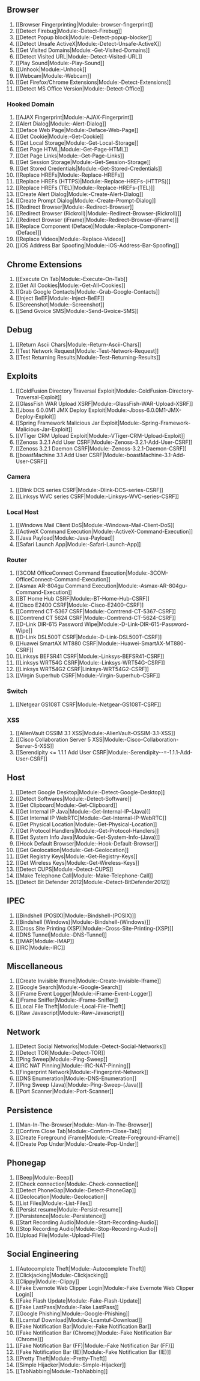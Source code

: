 ## Browser
1. [[Browser Fingerprinting|Module:-browser-fingerprint]]
1. [[Detect Firebug|Module:-Detect-Firebug]]
1. [[Detect Popup block|Module:-Detect-popup-blocker]]
1. [[Detect Unsafe ActiveX|Module:-Detect-Unsafe-ActiveX]]
1. [[Get Visited Domains|Module:-Get-Visited-Domains]]
1. [[Detect Visited URL|Module:-Detect-Visited-URL]]
1. [[Play Sound|Module:-Play-Sound]]
1. [[Unhook|Module:-Unhook]]
1. [[Webcam|Module:-Webcam]]
1. [[Get Firefox/Chrome Extensions|Module:-Detect-Extensions]]
1. [[Detect MS Office Version|Module:-Detect-Office]]

### Hooked Domain

1. [[AJAX Fingerprint|Module:-AJAX-Fingerprint]]
1. [[Alert Dialog|Module:-Alert-Dialog]]
1. [[Deface Web Page|Module:-Deface-Web-Page]]
1. [[Get Cookie|Module:-Get-Cookie]]
1. [[Get Local Storage|Module:-Get-Local-Storage]]
1. [[Get Page HTML|Module:-Get-Page-HTML]]
1. [[Get Page Links|Module:-Get-Page-Links]]
1. [[Get Session Storage|Module:-Get-Session-Storage]]
1. [[Get Stored Credentials|Module:-Get-Stored-Credentials]]
1. [[Replace HREFs|Module:-Replace-HREFs]]
1. [[Replace HREFs (HTTPS)|Module:-Replace-HREFs-(HTTPS)]]
1. [[Replace HREFs (TEL)|Module:-Replace-HREFs-(TEL)]]
1. [[Create Alert Dialog|Module:-Create-Alert-Dialog]]
1. [[Create Prompt Dialog|Module:-Create-Prompt-Dialog]]
1. [[Redirect Browser|Module:-Redirect-Browser]]
1. [[Redirect Browser (Rickroll)|Module:-Redirect-Browser-(Rickroll)]]
1. [[Redirect Browser (iFrame)|Module:-Redirect-Browser-(iFrame)]]
1. [[Replace Component (Deface)|Module:-Replace-Component-(Deface)]]
1. [[Replace Videos|Module:-Replace-Videos]]
1. [[iOS Address Bar Spoofing|Module:-iOS-Address-Bar-Spoofing]]

## Chrome Extensions

1. [[Execute On Tab|Module:-Execute-On-Tab]]
1. [[Get All Cookies|Module:-Get-All-Cookies]]
1. [[Grab Google Contacts|Module:-Grab-Google-Contacts]]
1. [[Inject BeEF|Module:-Inject-BeEF]]
1. [[Screenshot|Module:-Screenshot]]
1. [[Send Gvoice SMS|Module:-Send-Gvoice-SMS]]

## Debug

1. [[Return Ascii Chars|Module:-Return-Ascii-Chars]]
1. [[Test Network Request|Module:-Test-Network-Request]]
1. [[Test Returning Results|Module:-Test-Returning-Results]]

## Exploits

1. [[ColdFusion Directory Traversal Exploit|Module:-ColdFusion-Directory-Traversal-Exploit]]
1. [[GlassFish WAR Upload XSRF|Module:-GlassFish-WAR-Upload-XSRF]]
1. [[Jboss 6.0.0M1 JMX Deploy Exploit|Module:-Jboss-6.0.0M1-JMX-Deploy-Exploit]]
1. [[Spring Framework Malicious Jar Exploit|Module:-Spring-Framework-Malicious-Jar-Exploit]]
1. [[VTiger CRM Upload Exploit|Module:-VTiger-CRM-Upload-Exploit]]
1. [[Zenoss 3.2.1 Add User CSRF|Module:-Zenoss-3.2.1-Add-User-CSRF]]
1. [[Zenoss 3.2.1 Daemon CSRF|Module:-Zenoss-3.2.1-Daemon-CSRF]]
1. [[boastMachine 3.1 Add User CSRF|Module:-boastMachine-3.1-Add-User-CSRF]]

### Camera

1. [[Dlink DCS series CSRF|Module:-Dlink-DCS-series-CSRF]]
1. [[Linksys WVC series CSRF|Module:-Linksys-WVC-series-CSRF]]

### Local Host

1. [[Windows Mail Client DoS|Module:-Windows-Mail-Client-DoS]]
1. [[ActiveX Command Execution|Module:-ActiveX-Command-Execution]]
1. [[Java Payload|Module:-Java-Payload]]
1. [[Safari Launch App|Module:-Safari-Launch-App]]

### Router

1. [[3COM OfficeConnect Command Execution|Module:-3COM-OfficeConnect-Command-Execution]]
1. [[Asmax AR-804gu Command Execution|Module:-Asmax-AR-804gu-Command-Execution]]
1. [[BT Home Hub CSRF|Module:-BT-Home-Hub-CSRF]]
1. [[Cisco E2400 CSRF|Module:-Cisco-E2400-CSRF]]
1. [[Comtrend CT-5367 CSRF|Module:-Comtrend-CT-5367-CSRF]]
1. [[Comtrend CT 5624 CSRF|Module:-Comtrend-CT-5624-CSRF]]
1. [[D-Link DIR-615 Password Wipe|Module:-D-Link-DIR-615-Password-Wipe]]
1. [[D-Link DSL500T CSRF|Module:-D-Link-DSL500T-CSRF]]
1. [[Huawei SmartAX MT880 CSRF|Module:-Huawei-SmartAX-MT880-CSRF]]
1. [[Linksys BEFSR41 CSRF|Module:-Linksys-BEFSR41-CSRF]]
1. [[Linksys WRT54G CSRF|Module:-Linksys-WRT54G-CSRF]]
1. [[Linksys WRT54G2 CSRF|Linksys-WRT54G2-CSRF]]
1. [[Virgin Superhub CSRF|Module:-Virgin-Superhub-CSRF]]

### Switch

1. [[Netgear GS108T CSRF|Module:-Netgear-GS108T-CSRF]]

### XSS

1. [[AlienVault OSSIM 3.1 XSS|Module:-AlienVault-OSSIM-3.1-XSS]]
1. [[Cisco Collaboration Server 5 XSS|Module:-Cisco-Collaboration-Server-5-XSS]]
1. [[Serendipity <= 1.1.1 Add User CSRF|Module:-Serendipity--=-1.1.1-Add-User-CSRF]]


## Host

1. [[Detect Google Desktop|Module:-Detect-Google-Desktop]]
1. [[Detect Softwares|Module:-Detect-Software]]
1. [[Get Clipboard|Module:-Get-Clipboard]]
1. [[Get Internal IP Java|Module:-Get-Internal-IP-(Java)]]
1. [[Get Internal IP WebRTC|Module:-Get-Internal-IP-WebRTC]]
1. [[Get Physical Location|Module:-Get-Physical-Location]]
1. [[Get Protocol Handlers|Module:-Get-Protocol-Handlers]]
1. [[Get System Info Java|Module:-Get-System-Info-(Java)]]
1. [[Hook Default Browser|Module:-Hook-Default-Browser]]
1. [[Get Geolocation|Module:-Get-Geolocation]]
1. [[Get Registry Keys|Module:-Get-Registry-Keys]]
1. [[Get Wireless Keys|Module:-Get-Wireless-Keys]]
1. [[Detect CUPS|Module:-Detect-CUPS]]
1. [[Make Telephone Call|Module:-Make-Telephone-Call]]
1. [[Detect Bit Defender 2012|Module:-Detect-BitDefender2012]]

## IPEC

1. [[Bindshell (POSIX)|Module:-Bindshell-(POSIX)]]
1. [[Bindshell (Windows)|Module:-Bindshell-(Windows)]]
1. [[Cross Site Printing (XSP)|Module:-Cross-Site-Printing-(XSP)]]
1. [[DNS Tunnel|Module:-DNS-Tunnel]]
1. [[IMAP|Module:-IMAP]]
1. [[IRC|Module:-IRC]]

## Miscellaneous

1. [[Create Invisible Iframe|Module:-Create-Invisible-Iframe]]
1. [[Google Search|Module:-Google-Search]]
1. [[iFrame Event Logger|Module:-iFrame-Event-Logger]]
1. [[iFrame Sniffer|Module:-iFrame-Sniffer]]
1. [[Local File Theft|Module:-Local-File-Theft]]
1. [[Raw Javascript|Module:-Raw-Javascript]]

## Network

1. [[Detect Social Networks|Module:-Detect-Social-Networks]]
1. [[Detect TOR|Module:-Detect-TOR]]
1. [[Ping Sweep|Module:-Ping-Sweep]]
1. [[IRC NAT Pinning|Module:-IRC-NAT-Pinning]]
1. [[Fingerprint Network|Module:-Fingerprint-Network]]
1. [[DNS Enumeration|Module:-DNS-Enumeration]]
1. [[Ping Sweep (Java)|Module:-Ping-Sweep-(Java)]]
1. [[Port Scanner|Module:-Port-Scanner]]

## Persistence

1. [[Man-In-The-Browser|Module:-Man-In-The-Browser]]
1. [[Confirm Close Tab|Module:-Confirm-Close-Tab]]
1. [[Create Foreground iFrame|Module:-Create-Foreground-iFrame]]
1. [[Create Pop Under|Module:-Create-Pop-Under]]

## Phonegap

1. [[Beep|Module:-Beep]]
1. [[Check connection|Module:-Check-connection]]
1. [[Detect PhoneGap|Module:-Detect-PhoneGap]]
1. [[Geolocation|Module:-Geolocation]]
1. [[List Files|Module:-List-Files]]
1. [[Persist resume|Module:-Persist-resume]]
1. [[Persistence|Module:-Persistence]]
1. [[Start Recording Audio|Module:-Start-Recording-Audio]]
1. [[Stop Recording Audio|Module:-Stop-Recording-Audio]]
1. [[Upload File|Module:-Upload-File]]

## Social Engineering

1. [[Autocomplete Theft|Module:-Autocomplete Theft]]
1. [[Clickjacking|Module:-Clickjacking]]
1. [[Clippy|Module:-Clippy]]
1. [[Fake Evernote Web Clipper Login|Module:-Fake Evernote Web Clipper Login]]
1. [[Fake Flash Update|Module:-Fake-Flash-Update]]
1. [[Fake LastPass|Module:-Fake LastPass]]
1. [[Google Phishing|Module:-Google-Phishing]]
1. [[Lcamtuf Download|Module:-Lcamtuf-Download]]
1. [[Fake Notification Bar|Module:-Fake Notification Bar]]
1. [[Fake Notification Bar (Chrome)|Module:-Fake Notification Bar (Chrome)]]
1. [[Fake Notification Bar (FF)|Module:-Fake Notification Bar (FF)]]
1. [[Fake Notification Bar (IE)|Module:-Fake Notification Bar (IE)]]
1. [[Pretty Theft|Module:-Pretty-Theft]]
1. [[Simple Hijacker|Module:-Simple-Hijacker]]
1. [[TabNabbing|Module:-TabNabbing]]